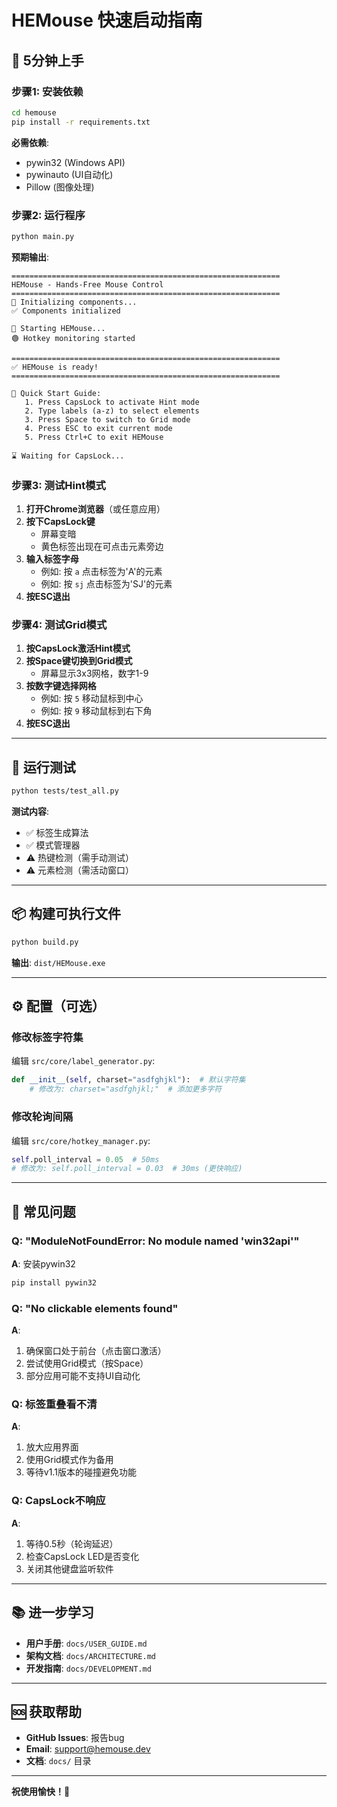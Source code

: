 # HEMouse 快速启动指南

## 🚀 5分钟上手

### 步骤1: 安装依赖

```bash
cd hemouse
pip install -r requirements.txt
```

**必需依赖**:
- pywin32 (Windows API)
- pywinauto (UI自动化)
- Pillow (图像处理)

### 步骤2: 运行程序

```bash
python main.py
```

**预期输出**:
```
============================================================
HEMouse - Hands-Free Mouse Control
============================================================
🔧 Initializing components...
✅ Components initialized

🚀 Starting HEMouse...
🟢 Hotkey monitoring started

============================================================
✅ HEMouse is ready!
============================================================

📖 Quick Start Guide:
   1. Press CapsLock to activate Hint mode
   2. Type labels (a-z) to select elements
   3. Press Space to switch to Grid mode
   4. Press ESC to exit current mode
   5. Press Ctrl+C to exit HEMouse

⌛ Waiting for CapsLock...
```

### 步骤3: 测试Hint模式

1. **打开Chrome浏览器**（或任意应用）
2. **按下CapsLock键**
   - 屏幕变暗
   - 黄色标签出现在可点击元素旁边
3. **输入标签字母**
   - 例如: 按 `a` 点击标签为'A'的元素
   - 例如: 按 `sj` 点击标签为'SJ'的元素
4. **按ESC退出**

### 步骤4: 测试Grid模式

1. **按CapsLock激活Hint模式**
2. **按Space键切换到Grid模式**
   - 屏幕显示3x3网格，数字1-9
3. **按数字键选择网格**
   - 例如: 按 `5` 移动鼠标到中心
   - 例如: 按 `9` 移动鼠标到右下角
4. **按ESC退出**

---

## 🧪 运行测试

```bash
python tests/test_all.py
```

**测试内容**:
- ✅ 标签生成算法
- ✅ 模式管理器
- ⚠️ 热键检测（需手动测试）
- ⚠️ 元素检测（需活动窗口）

---

## 📦 构建可执行文件

```bash
python build.py
```

**输出**: `dist/HEMouse.exe`

---

## ⚙️ 配置（可选）

### 修改标签字符集

编辑 `src/core/label_generator.py`:

```python
def __init__(self, charset="asdfghjkl"):  # 默认字符集
    # 修改为: charset="asdfghjkl;"  # 添加更多字符
```

### 修改轮询间隔

编辑 `src/core/hotkey_manager.py`:

```python
self.poll_interval = 0.05  # 50ms
# 修改为: self.poll_interval = 0.03  # 30ms (更快响应)
```

---

## 🐛 常见问题

### Q: "ModuleNotFoundError: No module named 'win32api'"

**A**: 安装pywin32
```bash
pip install pywin32
```

### Q: "No clickable elements found"

**A**:
1. 确保窗口处于前台（点击窗口激活）
2. 尝试使用Grid模式（按Space）
3. 部分应用可能不支持UI自动化

### Q: 标签重叠看不清

**A**:
1. 放大应用界面
2. 使用Grid模式作为备用
3. 等待v1.1版本的碰撞避免功能

### Q: CapsLock不响应

**A**:
1. 等待0.5秒（轮询延迟）
2. 检查CapsLock LED是否变化
3. 关闭其他键盘监听软件

---

## 📚 进一步学习

- **用户手册**: `docs/USER_GUIDE.md`
- **架构文档**: `docs/ARCHITECTURE.md`
- **开发指南**: `docs/DEVELOPMENT.md`

---

## 🆘 获取帮助

- **GitHub Issues**: 报告bug
- **Email**: support@hemouse.dev
- **文档**: `docs/` 目录

---

**祝使用愉快！🎉**